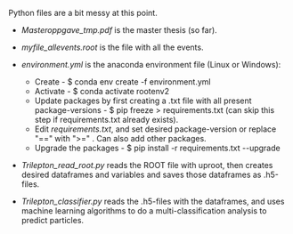 Python files are a bit messy at this point.

* *Masteroppgave_tmp.pdf* is the master thesis (so far).

* *myfile_allevents.root* is the file with all the events.

* *environment.yml* is the anaconda environment file (Linux or Windows):
  - Create - $ conda env create -f environment.yml
  - Activate - $ conda activate rootenv2
  - Update packages by first creating a .txt file with all present package-versions - $ pip freeze > requirements.txt (can skip this step if requirements.txt already exists). 
  - Edit *requirements.txt*, and set desired package-version or replace "==" with ">=" . Can also add other packages.
  - Upgrade the packages - $ pip install -r requirements.txt --upgrade
  
* *Trilepton_read_root.py* reads the ROOT file with uproot, then creates desired dataframes and variables and saves those dataframes as .h5-files.

* *Trilepton_classifier.py* reads the .h5-files with the dataframes, and uses machine learning algorithms to do a multi-classification analysis to predict particles.

